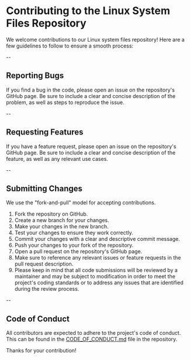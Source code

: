 # Contributing to the Linux System Files Repository

We welcome contributions to our Linux system files repository! Here are a few guidelines to follow to ensure a smooth process:

--

## Reporting Bugs

If you find a bug in the code, please open an issue on the repository's GitHub page. Be sure to include a clear and concise description of the problem, as well as steps to reproduce the issue.

--

## Requesting Features

If you have a feature request, please open an issue on the repository's GitHub page. Be sure to include a clear and concise description of the feature, as well as any relevant use cases.

--

## Submitting Changes

We use the "fork-and-pull" model for accepting contributions.

1. Fork the repository on GitHub.
2. Create a new branch for your changes.
3. Make your changes in the new branch.
4. Test your changes to ensure they work correctly.
5. Commit your changes with a clear and descriptive commit message.
6. Push your changes to your fork of the repository.
7. Open a pull request on the repository's GitHub page.
8. Make sure to reference any relevant issues or feature requests in the pull request description.
9. Please keep in mind that all code submissions will be reviewed by a maintainer and may be subject to modification in order to meet the project's coding standards or to address any issues that are identified during the review process.

--

## Code of Conduct

All contributors are expected to adhere to the project's code of conduct. This can be found in the [CODE_OF_CONDUCT.md](https://github.com/rcallaby/linux-system-files/blob/main/CODE_OF_CONDUCT.md) file in the repository.

Thanks for your contribution!
